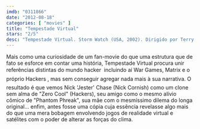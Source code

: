 ```yaml
---
imdb: "0311866"
date: "2012-08-18"
categories: [ "movies" ]
title: "Tempestade Virtual"
stars: "2/5"
desc: "Tempestade Virtual. Storm Watch (USA, 2002). Dirigido por Terry Cunningham. Escrito por Flavia Carrozzi, Terry Cunningham, Steve Latshaw. Com Nick Cornish, Vanessa Marcil, Adrian Paul, Bai Ling, Coolio, Scott Rinker, Serena Scott Thomas, Richard Cox, Jerry Doyle."
---
```

Mais como uma curiosidade de um fan-movie do que uma estrutura que de fato se esforce em contar uma história, Tempestade Virtual procura unir referências distintas do mundo hacker  incluindo aí War Games, Matrix e o próprio Hackers , mas sem conseguir agregar nada mais à sua narrativa. O resultado é que vemos Nick 'Jester' Chase (Nick Cornish) como um clone sem alma de "Zero Cool" (Hackers), seu amigo como o mesmo alívio cômico de "Phantom Phreak", sua mãe com o mesmíssimo dilema do longa original... enfim, antes fosse uma cópia cuja essência revelasse algo mais do que uma mera bobagem envolvendo jogos de realidade virtual e satélites com o poder de alterar as forças do clima.

